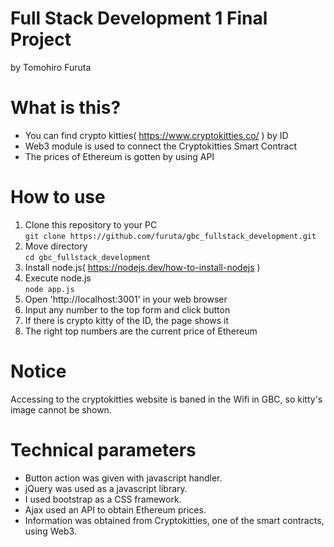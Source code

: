 # Full Stack Development 1 Final Project
by Tomohiro Furuta

# What is this?
- You can find crypto kitties( https://www.cryptokitties.co/ ) by ID
- Web3 module is used to connect the Cryptokitties Smart Contract
- The prices of Ethereum is gotten by using API

# How to use
1. Clone this repository to your PC  
`git clone https://github.com/furuta/gbc_fullstack_development.git`
1. Move directory  
`cd gbc_fullstack_development`
1. Install node.js( https://nodejs.dev/how-to-install-nodejs )
1. Execute node.js  
`node app.js`
1. Open 'http://localhost:3001' in your web browser
1. Input any number to the top form and click button
1. If there is crypto kitty of the ID, the page shows it
1. The right top numbers are the current price of Ethereum

# Notice
Accessing to the cryptokitties website is baned in the Wifi in GBC, so kitty's image cannot be shown.

# Technical parameters
- Button action was given with javascript handler.
- jQuery was used as a javascript library.
- I used bootstrap as a CSS framework.
- Ajax used an API to obtain Ethereum prices.  
- Information was obtained from Cryptokitties, one of the smart contracts, using Web3.
